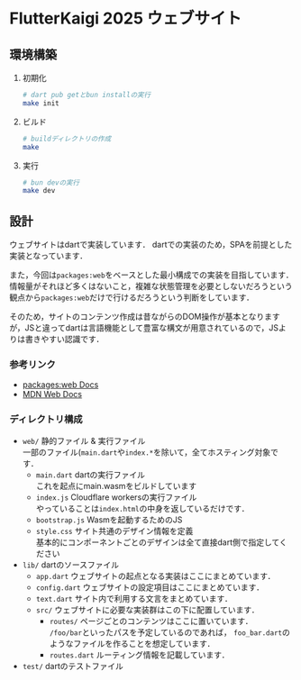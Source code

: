 # FlutterKaigi 2025 ウェブサイト

## 環境構築

1. 初期化
   ```sh
   # dart pub getとbun installの実行
   make init
   ```
2. ビルド
   ```sh
   # buildディレクトリの作成
   make
   ```
3. 実行
   ```sh
   # bun devの実行
   make dev
   ```

## 設計

ウェブサイトはdartで実装しています．
dartでの実装のため，SPAを前提とした実装となっています．

また，今回は`packages:web`をベースとした最小構成での実装を目指しています．
情報量がそれほど多くはないこと，複雑な状態管理を必要としないだろうという観点から`packages:web`だけで行けるだろうという判断をしています．

そのため，サイトのコンテンツ作成は昔ながらのDOM操作が基本となりますが，JSと違ってdartは言語機能として豊富な構文が用意されているので，JSよりは書きやすい認識です．

### 参考リンク

- [packages:web Docs](https://pub.dev/documentation/web/latest/index.html)
- [MDN Web Docs](https://developer.mozilla.org/ja/)

### ディレクトリ構成

- `web/` 静的ファイル & 実行ファイル\
  一部のファイル(`main.dart`や`index.*`を除いて，全てホスティング対象です．
  - `main.dart` dartの実行ファイル\
    これを起点にmain.wasmをビルドしています
  - `index.js` Cloudflare workersの実行ファイル\
    やっていることは`index.html`の中身を返しているだけです．
  - `bootstrap.js` Wasmを起動するためのJS
  - `style.css` サイト共通のデザイン情報を定義\
    基本的にコンポーネントごとのデザインは全て直接dart側で指定してください
- `lib/` dartのソースファイル
  - `app.dart` ウェブサイトの起点となる実装はここにまとめています．
  - `config.dart` ウェブサイトの設定項目はここにまとめています．
  - `text.dart` サイト内で利用する文言をまとめています．
  - `src/` ウェブサイトに必要な実装群はこの下に配置しています．
    - `routes/` ページごとのコンテンツはここに置いています．\
      `/foo/bar`といったパスを予定しているのであれば，
      `foo_bar.dart`のようなファイルを作ることを想定しています．
    - `routes.dart` ルーティング情報を記載しています．
- `test/` dartのテストファイル
